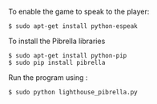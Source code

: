 To enable the game to speak to the player:

    $ sudo apt-get install python-espeak

To install the Pibrella libraries

    $ sudo apt-get install python-pip
    $ sudo pip install pibrella

Run the program using :

    $ sudo python lighthouse_pibrella.py
